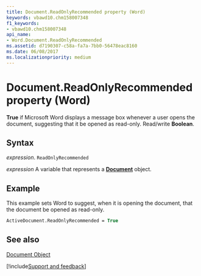 ```yaml
---
title: Document.ReadOnlyRecommended property (Word)
keywords: vbawd10.chm158007348
f1_keywords:
- vbawd10.chm158007348
api_name:
- Word.Document.ReadOnlyRecommended
ms.assetid: d7190307-c58a-fa7a-7bb0-56478eac8160
ms.date: 06/08/2017
ms.localizationpriority: medium
---
```



# Document.ReadOnlyRecommended property (Word)

 **True** if Microsoft Word displays a message box whenever a user opens the document, suggesting that it be opened as read-only. Read/write **Boolean**.


## Syntax

_expression_. `ReadOnlyRecommended`

_expression_ A variable that represents a **[Document](Word.Document.md)** object.


## Example

This example sets Word to suggest, when it is opening the document, that the document be opened as read-only.


```vb
ActiveDocument.ReadOnlyRecommended = True
```


## See also


[Document Object](Word.Document.md)

[!include[Support and feedback](~/includes/feedback-boilerplate.md)]
